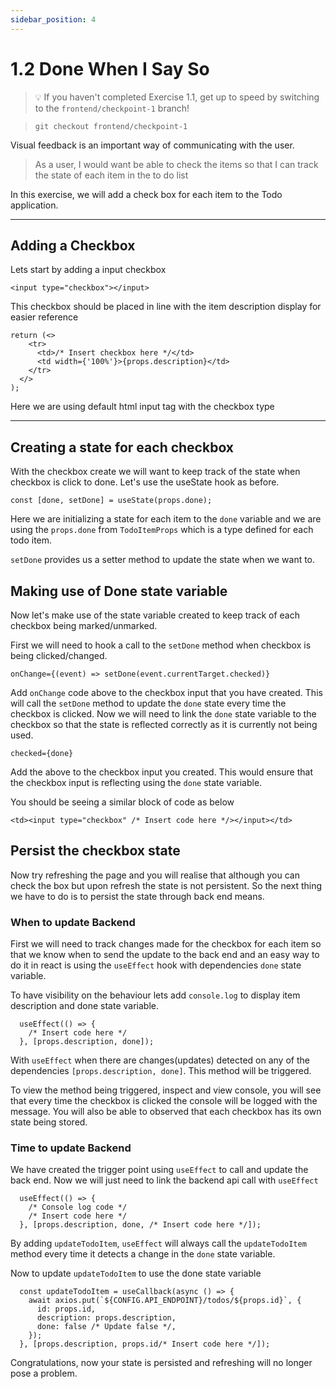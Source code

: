 ```yaml
---
sidebar_position: 4
---
```


# 1.2 Done When I Say So

>💡 If you haven't completed Exercise 1.1, get up to speed by switching to the `frontend/checkpoint-1` branch!

> `git checkout frontend/checkpoint-1`

Visual feedback is an important way of communicating with the user.

> As a user, I would want be able to check the items so that I can track the state of each item in the to do list

In this exercise, we will add a check box for each item to the Todo application.

---

## Adding a Checkbox

Lets start by adding a input checkbox
```tsx
<input type="checkbox"></input>
```
This checkbox should be placed in line with the item description display for easier reference

```tsx
return (<>
    <tr>
      <td>/* Insert checkbox here */</td>
      <td width={'100%'}>{props.description}</td>
    </tr>
  </>
);
```
Here we are using default html input tag with the checkbox type

---

## Creating a state for each checkbox

With the checkbox create we will want to keep track of the state when checkbox is click to done.
Let's use the useState hook as before.
```tsx
const [done, setDone] = useState(props.done);
```
Here we are initializing a state for each item to the `done` variable and we are using the `props.done` from `TodoItemProps` which is a type defined for each todo item.

`setDone` provides us a setter method to update the state when we want to.

## Making use of Done state variable

Now let's make use of the state variable created to keep track of each checkbox being marked/unmarked.

First we will need to hook a call to the `setDone` method when checkbox is being clicked/changed.

```tsx
onChange={(event) => setDone(event.currentTarget.checked)}
```

Add `onChange` code above to the checkbox input that you have created. This will call the `setDone` method to update the `done` state every time the checkbox is clicked.
Now we will need to link the `done` state variable to the checkbox so that the state is reflected correctly as it is currently not being used.

```tsx
checked={done}
```

Add the above to the checkbox input you created. This would ensure that the checkbox input is reflecting using the `done` state variable.

You should be seeing a similar block of code as below

```tsx
<td><input type="checkbox" /* Insert code here */></input></td>
```

## Persist the checkbox state

Now try refreshing the page and you will realise that although you can check the box but upon refresh the state is not persistent. So the next thing we have to do is to persist the state through back end means.

### When to update Backend

First we will need to track changes made for the checkbox for each item so that we know when to send the update to the back end and an easy way to do it in react is using the `useEffect` hook with dependencies `done` state variable.

To have visibility on the behaviour lets add `console.log` to display item description and done state variable.

```tsx
  useEffect(() => {
    /* Insert code here */
  }, [props.description, done]);
```

With `useEffect` when there are changes(updates) detected on any of the dependencies `[props.description, done]`. This method will be triggered.

To view the method being triggered, inspect and view console, you will see that every time the checkbox is clicked the console will be logged with the message. You will also be able to observed that each checkbox has its own state being stored.

### Time to update Backend

We have created the trigger point using `useEffect` to call and update the back end. Now we will just need to link the backend api call with `useEffect`

```tsx
  useEffect(() => {
    /* Console log code */
    /* Insert code here */
  }, [props.description, done, /* Insert code here */]);
```

By adding `updateTodoItem`, `useEffect` will always call the `updateTodoItem` method every time it detects a change in the `done` state variable.

Now to update `updateTodoItem` to use the done state variable

```tsx
  const updateTodoItem = useCallback(async () => {
    await axios.put(`${CONFIG.API_ENDPOINT}/todos/${props.id}`, {
      id: props.id,
      description: props.description,
      done: false /* Update false */,
    });
  }, [props.description, props.id/* Insert code here */]);
```

Congratulations, now your state is persisted and refreshing will no longer pose a problem.